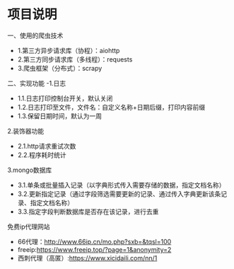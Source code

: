 # 项目说明
一、使用的爬虫技术
- 1.第三方异步请求库（协程）：aiohttp
- 2.第三方同步请求库（多线程）：requests
- 3.爬虫框架（分布式）：scrapy


二、实现功能
-1.日志
- 1.1.日志打印控制台开关，默认关闭
- 1.2.日志打印至文件，文件名：自定义名称+日期后缀，打印内容前缀
- 1.3.保留日期时间，默认为一周


2.装饰器功能
- 2.1.http请求重试次数
- 2.2.程序耗时统计

3.mongo数据库
- 3.1.单条或批量插入记录（以字典形式传入需要存储的数据，指定文档名称）
- 3.2.更新指定记录（通过字段筛选需要更新的记录、通过传入字典更新该条记录、指定文档名称）
- 3.3.指定字段判断数据库是否存在该记录，进行去重



免费ip代理网站
- 66代理：http://www.66ip.cn/mo.php?sxb=&tqsl=100
- freeip:https://www.freeip.top/?page=1&anonymity=2
- 西刺代理（高匿）:https://www.xicidaili.com/nn/1